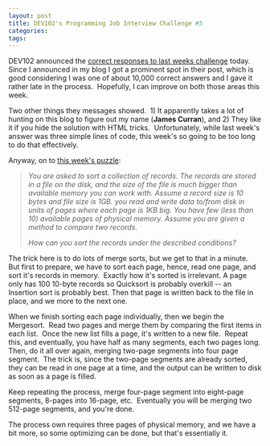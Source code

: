```yaml
---
layout: post
title: DEV102's Programming Job Interview Challenge #5
categories: 
tags: 
---
```


  <p>DEV102 announced the <a href="http://www.dev102.com/2008/05/26/a-programming-job-interview-challenge-5-records-sorting/">correct responses to last weeks challenge</a> today.  Since I announced in my blog I got a prominent spot in their post, which is good considering I was one of about 10,000 correct answers and I gave it rather late in the process.  Hopefully, I can improve on both those areas this week.</p>  <p>Two other things they messages showed.  1) It apparently takes a lot of hunting on this blog to figure out my name (<strong>James Curran</strong>), and 2) They like it if you hide the solution with HTML tricks.  Unfortunately, while last week's answer was three simple lines of code, this week's so going to be too long to do that effectively.</p>  <p>Anyway, on to <a href="http://www.dev102.com/2008/05/26/a-programming-job-interview-challenge-5-records-sorting/">this week's puzzle</a>:</p>  <blockquote>   <p><em>You are asked to sort a collection of records. The records are stored in a file on the disk, and the size of the file is much bigger than available memory you can work with. Assume a record size is 10 bytes and file size is 1GB. you read and write data to/from disk in units of pages where each page is 1KB big. You have few (less than 10) available pages of physical memory. Assume you are given a method to compare two records.</em></p>    <p><em>How can you sort the records under the described conditions?</em></p> </blockquote>  <p>The trick here is to do lots of merge sorts, but we get to that in a minute.  But first to prepare, we have to sort each page, hence, read one page, and sort it's records in memory.  Exactly how it's sorted is irrelevant. A page only has 100 10-byte records so Quicksort is probably overkill -- an Insertion sort is probably best. Then that page is written back to the file in place, and we more to the next one.</p>  <p>When we finish sorting each page individually, then we begin the Mergesort.  Read two pages and merge them by comparing the first items in each list.  Once the new list fills a page, it's written to a new file.  Repeat this, and eventually, you have half as many segments, each two pages long. Then, do it all over again, merging two-page segments into four page segment.  The trick is, since the two-page segments are already sorted, they can be read in one page at a time, and the output can be written to disk as soon as a page is filled.</p>  <p>Keep repeating the process, merge four-page segment into eight-page segments, 8-pages into 16-page, etc.  Eventually you will be merging two 512-page segments, and you're done.</p>  <p>The process own requires three pages of physical memory, and we have a bit more, so some optimizing can be done, but that's essentially it.</p>